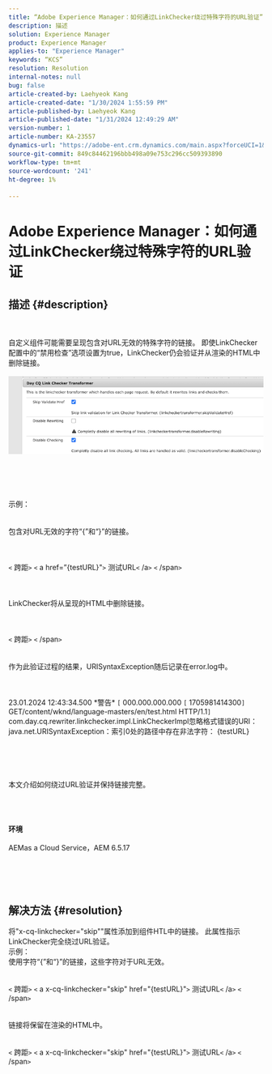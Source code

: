 ```yaml
---
title: “Adobe Experience Manager：如何通过LinkChecker绕过特殊字符的URL验证”
description: 描述
solution: Experience Manager
product: Experience Manager
applies-to: "Experience Manager"
keywords: “KCS”
resolution: Resolution
internal-notes: null
bug: false
article-created-by: Laehyeok Kang
article-created-date: "1/30/2024 1:55:59 PM"
article-published-by: Laehyeok Kang
article-published-date: "1/31/2024 12:49:29 AM"
version-number: 1
article-number: KA-23557
dynamics-url: "https://adobe-ent.crm.dynamics.com/main.aspx?forceUCI=1&pagetype=entityrecord&etn=knowledgearticle&id=0d1b384a-77bf-ee11-9079-6045bd006704"
source-git-commit: 849c84462196bbb498a09e753c296cc509393890
workflow-type: tm+mt
source-wordcount: '241'
ht-degree: 1%

---
```


# Adobe Experience Manager：如何通过LinkChecker绕过特殊字符的URL验证

## 描述 {#description}

<br><br>自定义组件可能需要呈现包含对URL无效的特殊字符的链接。 即使LinkChecker配置中的“禁用检查”选项设置为true，LinkChecker仍会验证并从渲染的HTML中删除链接。<br><br>![](assets/___e48b1a5c-d2bf-ee11-9079-6045bd0061cb___.png)<br><br> <br><br><br><br>示例：<br> <br><br>包含对URL无效的字符“{”和“}”的链接。 <br><br> <br><br>`<` 跨距`>` `<` a href=”{testURL}&quot;`>` 测试URL`<` /a`>` `<` /span`>` <br><br> <br><br>LinkChecker将从呈现的HTML中删除链接。<br><br> <br><br>`<` 跨距`>` `<` /span`>` <br><br> <br>作为此验证过程的结果，URISyntaxException随后记录在error.log中。<br><br> <br><br>23.01.2024 12:43:34.500 \*警告\* `[` 000.000.000.000 `[` 1705981414300`]`  GET/content/wknd/language-masters/en/test.html HTTP/1.1`]`  com.day.cq.rewriter.linkchecker.impl.LinkCheckerImpl忽略格式错误的URI： java.net.URISyntaxException：索引0处的路径中存在非法字符： {testURL}<br><br> <br><br> <br><br>本文介绍如何绕过URL验证并保持链接完整。<br><br><br> <br><br><b>环境</b><br><br>AEMas a Cloud Service，AEM 6.5.17<br><br><br><br><br>

## 解决方法 {#resolution}

将&quot;x-cq-linkchecker=&quot;skip&quot;&quot;属性添加到组件HTL中的链接。 此属性指示LinkChecker完全绕过URL验证。 <br>示例： <br>使用字符“{”和“}”的链接，这些字符对于URL无效。 <br> <br> <br>`<` 跨距`>` `<` a x-cq-linkchecker=&quot;skip&quot; href=&quot;{testURL}&quot;`>` 测试URL`<` /a`>` `<` /span`>` <br> <br> <br>链接将保留在渲染的HTML中。<br> <br> <br>`<` 跨距`>` `<` a x-cq-linkchecker=&quot;skip&quot; href=&quot;{testURL}&quot;`>` 测试URL`<` /a`>` `<` /span`>` <br> 